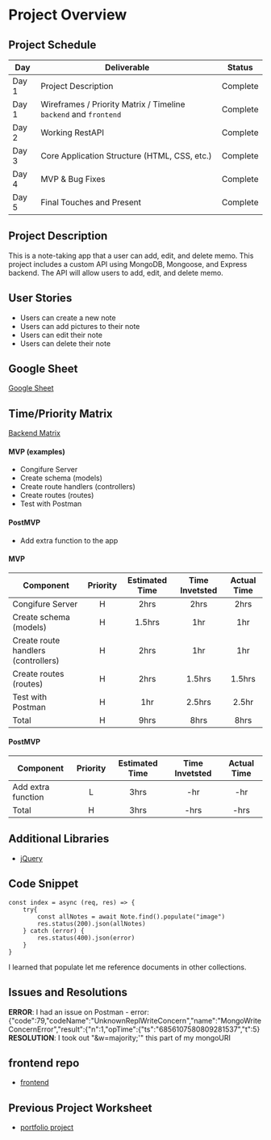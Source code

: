 # Project Overview

## Project Schedule
|  Day | Deliverable | Status
|---|---| ---|
|Day 1| Project Description | Complete
|Day 1| Wireframes / Priority Matrix / Timeline `backend` and `frontend`| Complete
|Day 2| Working RestAPI | Complete
|Day 3| Core Application Structure (HTML, CSS, etc.) | Complete
|Day 4| MVP & Bug Fixes | Complete
|Day 5| Final Touches and Present | Complete

## Project Description
This is a note-taking app that a user can add, edit, and delete memo. This project includes a custom API using MongoDB, Mongoose, and Express backend. The API will allow users to add, edit, and delete memo.

## User Stories 
- Users can create a new note
- Users can add pictures to their note 
- Users can edit their note
- Users can delete their note 

## Google Sheet
[Google Sheet](https://docs.google.com/spreadsheets/d/1PyCkPZeIBSzU58bRY3UI4p7iiJOjNmuEtmBo9yVgr8A/edit?usp=sharing) 

## Time/Priority Matrix 
[Backend Matrix](https://docs.google.com/presentation/d/1NXjgKb0sx3a8bXva7Sy3hEhXmCKah-mM6NvYDY1d13w/edit?usp=sharing) 


#### MVP (examples)

- Congifure Server
- Create schema (models)
- Create route handlers (controllers)
- Create routes (routes)
- Test with Postman


#### PostMVP 
- Add extra function to the app 


#### MVP
| Component | Priority | Estimated Time | Time Invetsted | Actual Time |
| --- | :---: |  :---: | :---: | :---: |
| Congifure Server | H | 2hrs | 2hrs | 2hrs|
| Create schema (models) | H | 1.5hrs | 1hr | 1hr| 
| Create route handlers (controllers) | H | 2hrs | 1hr | 1hr|
| Create routes (routes) | H | 2hrs| 1.5hrs | 1.5hrs |
| Test with Postman| H | 1hr | 2.5hrs | 2.5hr|
| Total | H | 9hrs| 8hrs | 8hrs |

#### PostMVP
| Component | Priority | Estimated Time | Time Invetsted | Actual Time |
| --- | :---: |  :---: | :---: | :---: |
| Add extra function | L | 3hrs | -hr | -hr|
| Total | H | 3hrs| -hrs | -hrs |

## Additional Libraries
- [jQuery](https://jquery.com/)

## Code Snippet

```
const index = async (req, res) => {
    try{
        const allNotes = await Note.find().populate("image")
        res.status(200).json(allNotes)
    } catch (error) {
        res.status(400).json(error)
    }
}
```
I learned that populate let me reference documents in other collections.

## Issues and Resolutions
**ERROR**: I had an issue on Postman - error: {"code":79,"codeName":"UnknownReplWriteConcern","name":"MongoWriteConcernError","result":{"n":1,"opTime":{"ts":"6856107580809281537","t":5}      
**RESOLUTION**: I took out "&w=majority;'" this part of my mongoURI

## frontend repo
- [frontend](https://github.com/seolacarrano/project2_front)

## Previous Project Worksheet
 - [portfolio project](https://github.com/seolacarrano/seola_firstproject/blob/master/README.md)
